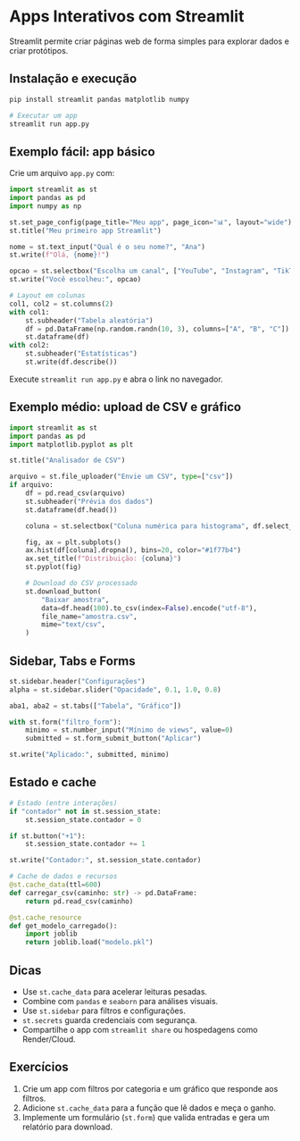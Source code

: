 # Apps Interativos com Streamlit

Streamlit permite criar páginas web de forma simples para explorar dados e criar protótipos.

## Instalação e execução
```bash
pip install streamlit pandas matplotlib numpy

# Executar um app
streamlit run app.py
```

## Exemplo fácil: app básico
Crie um arquivo `app.py` com:
```python
import streamlit as st
import pandas as pd
import numpy as np

st.set_page_config(page_title="Meu app", page_icon="📊", layout="wide")
st.title("Meu primeiro app Streamlit")

nome = st.text_input("Qual é o seu nome?", "Ana")
st.write(f"Olá, {nome}!")

opcao = st.selectbox("Escolha um canal", ["YouTube", "Instagram", "TikTok"]) 
st.write("Você escolheu:", opcao)

# Layout em colunas
col1, col2 = st.columns(2)
with col1:
    st.subheader("Tabela aleatória")
    df = pd.DataFrame(np.random.randn(10, 3), columns=["A", "B", "C"])
    st.dataframe(df)
with col2:
    st.subheader("Estatísticas")
    st.write(df.describe())
```

Execute `streamlit run app.py` e abra o link no navegador.

## Exemplo médio: upload de CSV e gráfico
```python
import streamlit as st
import pandas as pd
import matplotlib.pyplot as plt

st.title("Analisador de CSV")

arquivo = st.file_uploader("Envie um CSV", type=["csv"]) 
if arquivo:
    df = pd.read_csv(arquivo)
    st.subheader("Prévia dos dados")
    st.dataframe(df.head())

    coluna = st.selectbox("Coluna numérica para histograma", df.select_dtypes(include="number").columns)

    fig, ax = plt.subplots()
    ax.hist(df[coluna].dropna(), bins=20, color="#1f77b4")
    ax.set_title(f"Distribuição: {coluna}")
    st.pyplot(fig)

    # Download do CSV processado
    st.download_button(
        "Baixar amostra",
        data=df.head(100).to_csv(index=False).encode("utf-8"),
        file_name="amostra.csv",
        mime="text/csv",
    )
```

## Sidebar, Tabs e Forms
```python
st.sidebar.header("Configurações")
alpha = st.sidebar.slider("Opacidade", 0.1, 1.0, 0.8)

aba1, aba2 = st.tabs(["Tabela", "Gráfico"]) 

with st.form("filtro_form"):
    minimo = st.number_input("Mínimo de views", value=0)
    submitted = st.form_submit_button("Aplicar")

st.write("Aplicado:", submitted, minimo)
```

## Estado e cache
```python
# Estado (entre interações)
if "contador" not in st.session_state:
    st.session_state.contador = 0

if st.button("+1"):
    st.session_state.contador += 1

st.write("Contador:", st.session_state.contador)

# Cache de dados e recursos
@st.cache_data(ttl=600)
def carregar_csv(caminho: str) -> pd.DataFrame:
    return pd.read_csv(caminho)

@st.cache_resource
def get_modelo_carregado():
    import joblib
    return joblib.load("modelo.pkl")
```

## Dicas
- Use `st.cache_data` para acelerar leituras pesadas.
- Combine com `pandas` e `seaborn` para análises visuais.
- Use `st.sidebar` para filtros e configurações.
- `st.secrets` guarda credenciais com segurança.
- Compartilhe o app com `streamlit share` ou hospedagens como Render/Cloud.

## Exercícios
1. Crie um app com filtros por categoria e um gráfico que responde aos filtros.
2. Adicione `st.cache_data` para a função que lê dados e meça o ganho.
3. Implemente um formulário (`st.form`) que valida entradas e gera um relatório para download.